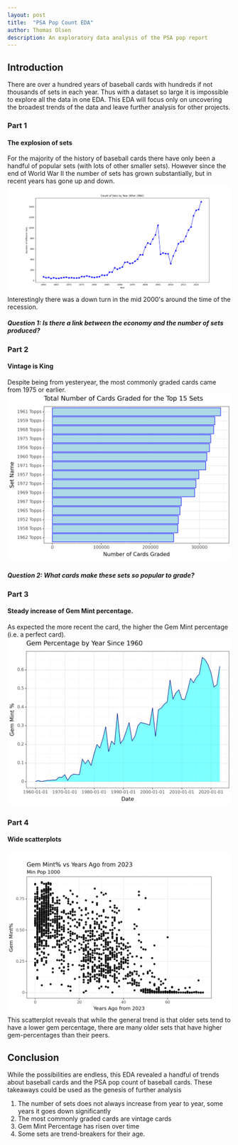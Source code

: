 ```yaml
---
layout: post
title:  "PSA Pop Count EDA"
author: Thomas Olsen
description: An exploratory data analysis of the PSA pop report
---
```


## Introduction
There are over a hundred years of baseball cards with hundreds if not thousands of sets in each year.  Thus with a dataset so large it is impossible to explore all the data in one EDA.  This EDA will focus only on uncovering the broadest trends of the data and leave further analysis for other projects.

### Part 1 
#### The explosion of sets
For the majority of the history of baseball cards there have only been a handful of popular sets (with lots of other smaller sets).  However since the end of World War II the number of sets has grown substantially, but in recent years has gone up and down.
![img](/assets/images/numberOfSets.png)
Interestingly there was a down turn in the mid 2000's around the time of the recession.
##### Question 1: Is there a link between the economy and the number of sets produced?

### Part 2
#### Vintage is King 
Despite being from yesteryear, the most commonly graded cards came from 1975 or earlier.
![img](/assets/images/topSetPopCol2.png)
##### Question 2: What cards make these sets so popular to grade?

### Part 3
#### Steady increase of Gem Mint percentage.
As expected the more recent the card, the higher the Gem Mint percentage (i.e. a perfect card).
![img](/assets/images/gem_mt.png)

### Part 4
#### Wide scatterplots
![img](/assets/images/scatterPlot_1945.png)
This scatterplot reveals that while the general trend is that older sets tend to have a lower gem percentage, there are many older sets that have higher gem-percentages than their peers. 

## Conclusion
While the possibilities are endless, this EDA revealed a handful of trends about baseball cards and the PSA pop count of baseball cards. These takeaways could be used as the genesis of further analysis
1) The number of sets does not always increase from year to year, some years it goes down significantly
2) The most commonly graded cards are vintage cards
3) Gem Mint Percentage has risen over time
4) Some sets are trend-breakers for their age.
